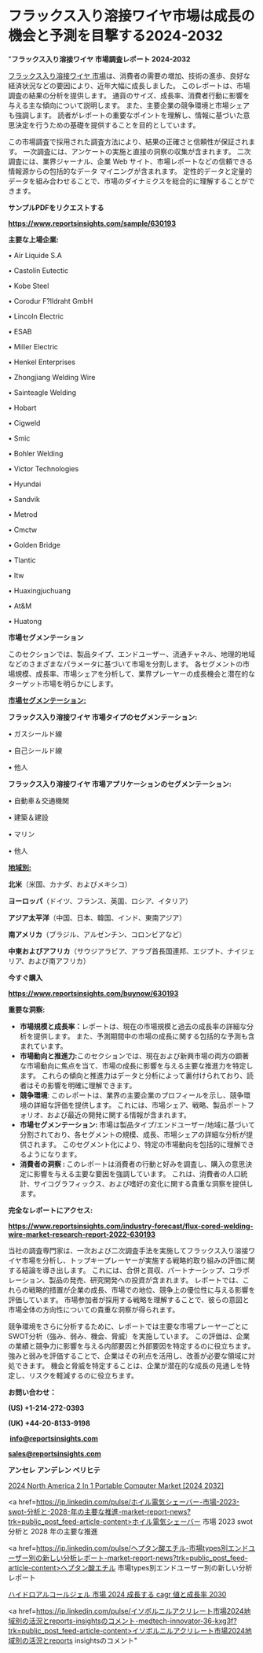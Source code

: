 # フラックス入り溶接ワイヤ市場は成長の機会と予測を目撃する2024-2032

"<strong>フラックス入り溶接ワイヤ 市場調査レポート 2024-2032</strong>

<a href=https://www.reportsinsights.com/sample/630193>フラックス入り溶接ワイヤ 市場</a>は、消費者の需要の増加、技術の進歩、良好な経済状況などの要因により、近年大幅に成長しました。 このレポートは、市場調査の結果の分析を提供します。 通貨のサイズ、成長率、消費者行動に影響を与える主な傾向について説明します。 また、主要企業の競争環境と市場シェアも強調します。 読者がレポートの重要なポイントを理解し、情報に基づいた意思決定を行うための基礎を提供することを目的としています。

この市場調査で採用された調査方法により、結果の正確さと信頼性が保証されます。 一次調査には、アンケートの実施と直接の洞察の収集が含まれます。 二次調査には、業界ジャーナル、企業 Web サイト、市場レポートなどの信頼できる情報源からの包括的なデータ マイニングが含まれます。 定性的データと定量的データを組み合わせることで、市場のダイナミクスを総合的に理解することができます。

<strong><b>サンプルPDFをリクエストする</b></strong>

<a href=https://www.reportsinsights.com/sample/630193><strong><u>https://www.reportsinsights.com/sample/630193</u></strong></a>

<strong>主要な上場企業:</strong>

• Air Liquide S.A

• Castolin Eutectic

• Kobe Steel

• Corodur F?lldraht GmbH

• Lincoln Electric

• ESAB

• Miller Electric

• Henkel Enterprises

• Zhongjiang Welding Wire

• Sainteagle Welding

• Hobart

• Cigweld

• Smic

• Bohler Welding

• Victor Technologies

• Hyundai

• Sandvik

• Metrod

• Cmctw

• Golden Bridge

• Tlantic

• Itw

• Huaxingjuchuang

• At&M

• Huatong

<strong>市場セグメンテーション</strong>

このセクションでは、製品タイプ、エンドユーザー、流通チャネル、地理的地域などのさまざまなパラメータに基づいて市場を分割します。 各セグメントの市場規模、成長率、市場シェアを分析して、業界プレーヤーの成長機会と潜在的なターゲット市場を明らかにします。

<strong><u>市場セグメンテーション</u></strong><strong><u>:</u></strong>

<strong>フラックス入り溶接ワイヤ 市場タイプのセグメンテーション:</strong>

• ガスシールド線

• 自己シールド線

• 他人

<strong>フラックス入り溶接ワイヤ 市場アプリケーションのセグメンテーション:</strong>

• 自動車＆交通機関

• 建築＆建設

• マリン

• 他人

<strong><u>地域別</u></strong><strong><u>:</u></strong>

<strong>北米</strong>（米国、カナダ、およびメキシコ）

<strong>ヨーロッパ</strong>（ドイツ、フランス、英国、ロシア、イタリア）

<strong>アジア太平洋</strong>（中国、日本、韓国、インド、東南アジア）

<strong>南アメリカ</strong>（ブラジル、アルゼンチン、コロンビアなど）

<strong>中東およびアフリカ</strong>（サウジアラビア、アラブ首長国連邦、エジプト、ナイジェリア、および南アフリカ）

<strong>今すぐ購入</strong>

<a href=https://www.reportsinsights.com/buynow/630193><strong><u>https://www.reportsinsights.com/buynow/630193</u></strong></a>

<strong>重要な洞察:</strong>
<ul>
  <li><strong>市場規模と成長率：</strong>レポートは、現在の市場規模と過去の成長率の詳細な分析を提供します。 また、予測期間中の市場の成長に関する包括的な予測も含まれています。</li>
  <li><strong>市場動向と推進力:</strong>このセクションでは、現在および新興市場の両方の顕著な市場動向に焦点を当て、市場の成長に影響を与える主要な推進力を特定します。 これらの傾向と推進力はデータと分析によって裏付けられており、読者はその影響を明確に理解できます。</li>
  <li><strong>競争環境</strong>: このレポートは、業界の主要企業のプロフィールを示し、競争環境の詳細な評価を提供します。 これには、市場シェア、戦略、製品ポートフォリオ、および最近の開発に関する情報が含まれます。</li>
  <li><strong>市場セグメンテーション: </strong>市場は製品タイプ/エンドユーザー/地域に基づいて分割されており、各セグメントの規模、成長、市場シェアの詳細な分析が提供されます。 このセグメント化により、特定の市場動向を包括的に理解できるようになります。</li>
  <li><strong>消費者の洞察 : </strong>このレポートは消費者の行動と好みを調査し、購入の意思決定に影響を与える主要な要因を強調しています。 これは、消費者の人口統計、サイコグラフィックス、および嗜好の変化に関する貴重な洞察を提供します。</li>
</ul>
<strong>完全なレポートにアクセス:</strong>

<a href=https://www.reportsinsights.com/industry-forecast/flux-cored-welding-wire-market-research-report-2022-630193><strong><u><b>https://www.reportsinsights.com/industry-forecast/flux-cored-welding-wire-market-research-report-2022-630193</b></u></strong></a>

当社の調査専門家は、一次および二次調査手法を実施してフラックス入り溶接ワイヤ市場を分析し、トップキープレーヤーが実施する戦略的取り組みの評価に関する結論を導き出します。 これには、合併と買収、パートナーシップ、コラボレーション、製品の発売、研究開発への投資が含まれます。 レポートでは、これらの戦略的措置が企業の成長、市場での地位、競争上の優位性に与える影響を評価しています。 市場参加者が採用する戦略を理解することで、彼らの意図と市場全体の方向性についての貴重な洞察が得られます。

競争環境をさらに分析するために、レポートでは主要な市場プレーヤーごとにSWOT分析（強み、弱み、機会、脅威）を実施しています。 この評価は、企業の業績と競争力に影響を与える内部要因と外部要因を特定するのに役立ちます。 強みと弱みを評価することで、企業はその利点を活用し、改善が必要な領域に対処できます。 機会と脅威を特定することは、企業が潜在的な成長の見通しを特定し、リスクを軽減するのに役立ちます。

<strong>お問い合わせ：</strong>

<strong>(US) +1-214-272-0393</strong>

<strong>(UK) +44-20-8133-9198</strong>

<strong> </strong><a href=info@reportsinsights.com><strong><u>info@reportsinsights.com</u></strong></a>

<a href=sales@reportsinsights.com><strong><u>sales@reportsinsights.com</u></strong></a>

<strong>アンセレ アンデレン ベリヒテ</strong>

<a href=https://www.linkedin.com/pulse/2024-north-america-2-in-1-portable-computer-market-rjiwe/>2024 North America 2 In 1 Portable Computer Market [2024 2032]</a>

<a href=https://jp.linkedin.com/pulse/ホイル電気シェーバー-市場-2023-swot-分析と-2028-年の主要な推進-market-report-news?trk=public_post_feed-article-content>ホイル電気シェーバー 市場 2023 swot 分析と 2028 年の主要な推進</a>

<a href=https://jp.linkedin.com/pulse/ヘプタン酸エチル-市場types別エンドユーザー別の新しい分析レポート-market-report-news?trk=public_post_feed-article-content>ヘプタン酸エチル 市場types別エンドユーザー別の新しい分析レポート</a>

<a href=https://www.linkedin.com/pulse/ハイドロアルコールジェル-市場-2024-成長する-cagr-値と成長率-2030-reportsinsights-pvt-ltd-zyydf/>ハイドロアルコールジェル 市場 2024 成長する cagr 値と成長率 2030</a>

<a href=https://jp.linkedin.com/pulse/イソボルニルアクリレート市場2024地域別の活況とreports-insightsのコメント-medtech-innovator-36-kxg3f?trk=public_post_feed-article-content>イソボルニルアクリレート市場2024地域別の活況とreports insightsのコメント</a>"
